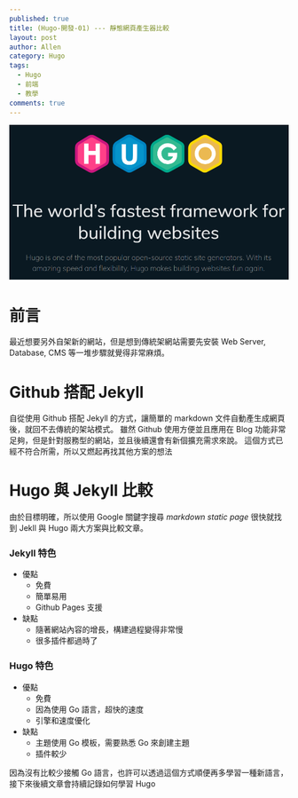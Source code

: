 ```yaml
---
published: true
title: (Hugo-開發-01) --- 靜態網頁產生器比較
layout: post
author: Allen
category: Hugo
tags: 
  - Hugo
  - 前端
  - 教學
comments: true
---
```


![book](/images/blog/20191215/20191215-000.png)

# 前言
最近想要另外自架新的網站，但是想到傳統架網站需要先安裝 Web Server, Database, CMS 等一堆步驟就覺得非常麻煩。



# Github 搭配 Jekyll
自從使用 Github 搭配 Jekyll 的方式，讓簡單的 markdown 文件自動產生成網頁後，就回不去傳統的架站模式。
雖然 Github 使用方便並且應用在 Blog 功能非常足夠，但是針對服務型的網站，並且後續還會有新個擴充需求來說。
這個方式已經不符合所需，所以又燃起再找其他方案的想法



# Hugo 與 Jekyll 比較
由於目標明確，所以使用 Google 關鍵字搜尋 *markdown static page* 很快就找到 Jekll 與 Hugo 兩大方案與比較文章。



### Jekyll 特色
- 優點
  - 免費
  - 簡單易用
  - Github Pages 支援
- 缺點
  - 隨著網站內容的增長，構建過程變得非常慢
  - 很多插件都過時了



### Hugo 特色
- 優點
  - 免費
  - 因為使用 Go 語言，超快的速度
  - 引擎和速度優化
- 缺點
  - 主題使用 Go 模板，需要熟悉 Go 來創建主題
  - 插件較少



因為沒有比較少接觸 Go 語言，也許可以透過這個方式順便再多學習一種新語言，接下來後續文章會持續記錄如何學習 Hugo 